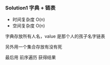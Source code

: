 ### Solution1 字典 + 链表

- 时间复杂度 O(n)
- 空间复杂度 O(n)

字典存放所有人名，value 是那个人的孩子名字链表

另外用一个集合存放有没有死

最后用 前序遍历 获得结果
